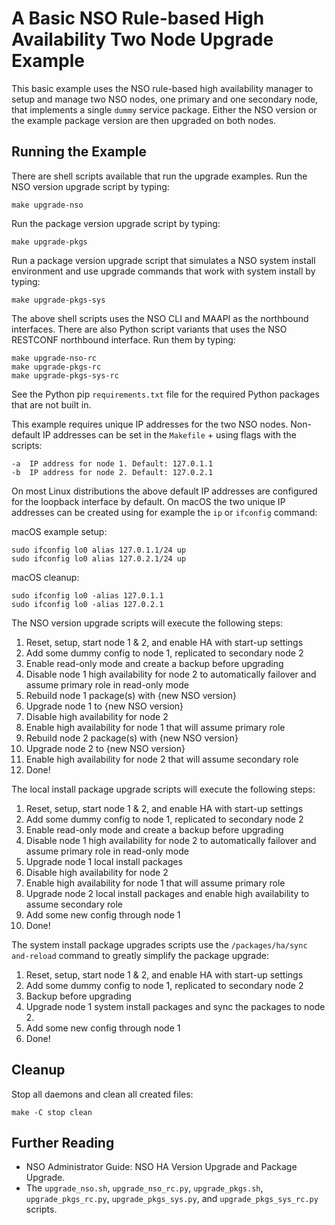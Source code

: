 A Basic NSO Rule-based High Availability Two Node Upgrade Example
=================================================================

This basic example uses the NSO rule-based high availability manager to setup
and manage two NSO nodes, one primary and one secondary node, that implements a
single `dummy` service package. Either the NSO version or the example package
version are then upgraded on both nodes.

Running the Example
-------------------

There are shell scripts available that run the upgrade examples. Run the
NSO version upgrade script by typing:

    make upgrade-nso

Run the package version upgrade script by typing:

    make upgrade-pkgs

Run a package version upgrade script that simulates a NSO system install
environment and use upgrade commands that work with system install by typing:

    make upgrade-pkgs-sys

The above shell scripts uses the NSO CLI and MAAPI as the northbound
interfaces. There are also Python script variants that uses the NSO RESTCONF
northbound interface. Run them by typing:

    make upgrade-nso-rc
    make upgrade-pkgs-rc
    make upgrade-pkgs-sys-rc

See the Python pip `requirements.txt` file for the required Python packages
that are not built in.

This example requires unique IP addresses for the two NSO nodes. Non-default IP
addresses can be set in the `Makefile` + using flags with the scripts:

    -a  IP address for node 1. Default: 127.0.1.1
    -b  IP address for node 2. Default: 127.0.2.1

On most Linux distributions the above default IP addresses are configured for
the loopback interface by default. On macOS the two unique IP addresses can be
created using for example the `ip` or `ifconfig` command:

macOS example setup:

    sudo ifconfig lo0 alias 127.0.1.1/24 up
    sudo ifconfig lo0 alias 127.0.2.1/24 up

macOS cleanup:

    sudo ifconfig lo0 -alias 127.0.1.1
    sudo ifconfig lo0 -alias 127.0.2.1

The NSO version upgrade scripts will execute the following steps:
1.  Reset, setup, start node 1 & 2, and enable HA with start-up settings
2.  Add some dummy config to node 1, replicated to secondary node 2
3.  Enable read-only mode and create a backup before upgrading
4.  Disable node 1 high availability for node 2 to automatically failover and
    assume primary role in read-only mode
5.  Rebuild node 1 package(s) with {new NSO version}
6.  Upgrade node 1 to {new NSO version}
7.  Disable high availability for node 2
8.  Enable high availability for node 1 that will assume primary role
9.  Rebuild node 2 package(s) with {new NSO version}
10. Upgrade node 2 to {new NSO version}
11. Enable high availability for node 2 that will assume secondary role
12. Done!

The local install package upgrade scripts will execute the following steps:
1.  Reset, setup, start node 1 & 2, and enable HA with start-up settings
2.  Add some dummy config to node 1, replicated to secondary node 2
3.  Enable read-only mode and create a backup before upgrading
4.  Disable node 1 high availability for node 2 to automatically failover and
    assume primary role in read-only mode
5.  Upgrade node 1 local install packages
6.  Disable high availability for node 2
7.  Enable high availability for node 1 that will assume primary role
8.  Upgrade node 2 local install packages and enable high availability
    to assume secondary role
9.  Add some new config through node 1
10. Done!

The system install package upgrades scripts use the
`/packages/ha/sync and-reload` command to greatly simplify the package upgrade:
1.  Reset, setup, start node 1 & 2, and enable HA with start-up settings
2.  Add some dummy config to node 1, replicated to secondary node 2
3.  Backup before upgrading
4.  Upgrade node 1 system install packages and sync the packages to node 2.
5.  Add some new config through node 1
6.  Done!

Cleanup
-------

Stop all daemons and clean all created files:

    make -C stop clean

Further Reading
---------------

+ NSO Administrator Guide: NSO HA Version Upgrade and Package Upgrade.
+ The `upgrade_nso.sh`, `upgrade_nso_rc.py`, `upgrade_pkgs.sh`,
  `upgrade_pkgs_rc.py`, `upgrade_pkgs_sys.py`, and `upgrade_pkgs_sys_rc.py`
  scripts.
